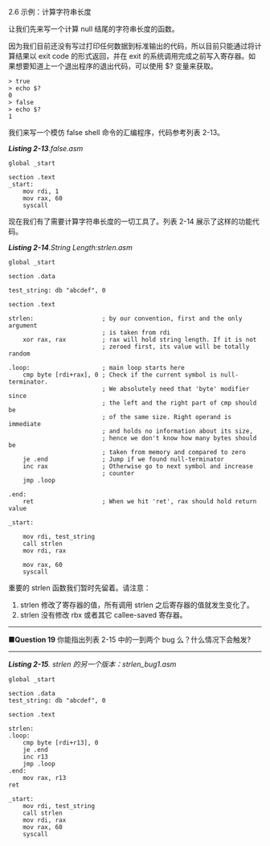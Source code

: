 2.6 示例：计算字符串长度

让我们先来写一个计算 null 结尾的字符串长度的函数。

因为我们目前还没有写过打印任何数据到标准输出的代码，所以目前只能通过将计算结果以 exit code 的形式返回，并在 exit 的系统调用完成之前写入寄存器。如果想要知道上一个退出程序的退出代码，可以使用 $? 变量来获取。

```
> true
> echo $?
0
> false
> echo $?
1
```

我们来写一个模仿 false shell 命令的汇编程序，代码参考列表 2-13。

_**Listing 2-13**.false.asm_

```
global _start

section .text
_start:
    mov rdi, 1
    mov rax, 60
    syscall
```

现在我们有了需要计算字符串长度的一切工具了。列表 2-14 展示了这样的功能代码。

_**Listing 2-14**.String Length:strlen.asm_

```
global _start

section .data

test_string: db "abcdef", 0

section .text

strlen:                   ; by our convention, first and the only argument
                          ; is taken from rdi
    xor rax, rax          ; rax will hold string length. If it is not
                          ; zeroed first, its value will be totally random

.loop:                    ; main loop starts here
    cmp byte [rdi+rax], 0 ; Check if the current symbol is null-terminator.
                          ; We absolutely need that 'byte' modifier since
                          ; the left and the right part of cmp should be
                          ; of the same size. Right operand is immediate
                          ; and holds no information about its size,
                          ; hence we don't know how many bytes should be
                          ; taken from memory and compared to zero
    je .end               ; Jump if we found null-terminator
    inc rax               ; Otherwise go to next symbol and increase
                          ; counter
    jmp .loop

.end:
    ret                   ; When we hit 'ret', rax should hold return value

_start:

    mov rdi, test_string
    call strlen
    mov rdi, rax
    
    mov rax, 60
    syscall

```

重要的 strlen 函数我们暂时先留着。请注意：

1. strlen 修改了寄存器的值，所有调用 strlen 之后寄存器的值就发生变化了。
2. strlen 没有修改 rbx 或者其它 callee-saved 寄存器。

---

**■Question 19** 你能指出列表 2-15 中的一到两个 bug 么？什么情况下会触发?

---

_**Listing 2-15**. strlen 的另一个版本：strlen\_bug1.asm_

```
global _start

section .data
test_string: db "abcdef", 0

section .text

strlen:
.loop:
    cmp byte [rdi+r13], 0
    je .end
    inc r13
    jmp .loop
.end:
    mov rax, r13
ret

_start:
    mov rdi, test_string
    call strlen
    mov rdi, rax
    mov rax, 60
    syscall
```



